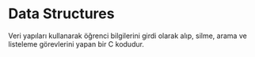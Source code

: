 # Data Structures
Veri yapıları kullanarak öğrenci bilgilerini girdi olarak alıp, silme, arama ve listeleme görevlerini yapan bir C kodudur.
